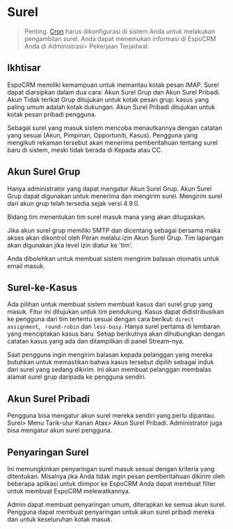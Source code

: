 # Surel

> Penting. [Cron](https://github.com/espocrm/documentation/blob/master/administration/server-configuration.md#setup-a-crontab) harus dikonfigurasi di sistem Anda untuk melakukan pengambilan surel. Anda dapat menemukan informasi di EspoCRM Anda di Administrasi> Pekerjaan Terjadwal.

## Ikhtisar

EspoCRM memiliki kemampuan untuk memantau kotak pesan IMAP. Surel dapat diarsipkan dalam dua cara: Akun Surel Grup dan Akun Surel Pribadi. Akun Tidak terikat Grup ditujukan untuk kotak pesan grup: kasus yang paling umum adalah kotak dukungan. Akun Surel Pribadi ditujukan untuk kotak pesan pribadi pengguna.

Sebagai surel yang masuk sistem mencoba menautkannya dengan catatan yang sesuai (Akun, Pimpinan, Opportuniti, Kasus). Pengguna yang mengikuti rekaman tersebut akan menerima pemberitahuan tentang surel baru di sistem, meski tidak berada di Kepada atau CC.

## Akun Surel Grup

Hanya administrator yang dapat mengatur Akun Surel Grup. Akun Surel Grup dapat digunakan untuk menerima dan mengirim surel. Mengirim surel dari akun grup telah tersedia sejak versi 4.9.0.

Bidang tim menentukan tim surel masuk mana yang akan ditugaskan. 

Jika akun surel grup memiliki SMTP dan dicentang sebagai bersama maka akses akan dikontrol oleh Peran melalui izin Akun Surel Grup. Tim lapangan akan digunakan jika level izin diatur ke 'tim'.

Anda dibolehkan untuk membuat sistem mengirim balasan otomatis untuk email masuk.

## Surel-ke-Kasus

Ada pilihan untuk membuat sistem membuat kasus dari surel grup yang masuk.
Fitur ini ditujukan untuk tim pendukung.
Kasus dapat didistribusikan ke pengguna dari tim tertentu sesuai dengan cara berikut:
`direct assignment`, ` round-robin` dan `less-busy`.
Hanya surel pertama di lembaran yang menciptakan kasus baru.
Setiap berikutnya akan dihubungkan dengan catatan kasus yang ada dan ditampilkan di panel Stream-nya.

Saat pengguna ingin mengirim balasan kepada pelanggan yang mereka butuhkan untuk memastikan bahwa kasus tersebut dipilih sebagai induk dari surel yang sedang dikirim. Ini akan membuat pelanggan membalas alamat surel grup daripada ke pengguna sendiri.

## Akun Surel Pribadi

Pengguna bisa mengatur akun surel mereka sendiri yang perlu dipantau. Surel> Menu Tarik-ulur Kanan Atas> Akun Surel Pribadi. Administrator juga bisa mengatur akun surel pengguna.

## Penyaringan Surel

Ini memungkinkan penyaringan surel masuk sesuai dengan kriteria yang ditentukan. Misalnya jika Anda tidak ingin pesan pemberitahuan dikirim oleh beberapa aplikasi untuk diimpor ke EspoCRM Anda dapat membuat filter untuk membuat EspoCRM melewatkannya.

Admin dapat membuat penyaringan umum, diterapkan ke semua akun surel. Pengguna dapat membuat penyaringan untuk akun surel pribadi mereka dan untuk keseluruhan kotak masuk.
